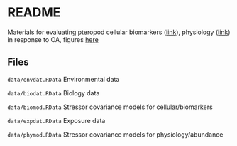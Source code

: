 # README

Materials for evaluating pteropod cellular biomarkers ([link](http://162.243.131.102:3838/Pteropod_biomarker/biomark.Rmd)),
physiology ([link](http://162.243.131.102:3838/Pteropod_biomarker/physio.Rmd)) in response to OA, figures [here](https://fawda123/github.io/Pteropod_biomarker/figures.html)

## Files

`data/envdat.RData` Environmental data

`data/biodat.RData` Biology data

`data/biomod.RData` Stressor covariance models for cellular/biomarkers

`data/expdat.RData` Exposure data

`data/phymod.RData` Stressor covariance models for physiology/abundance